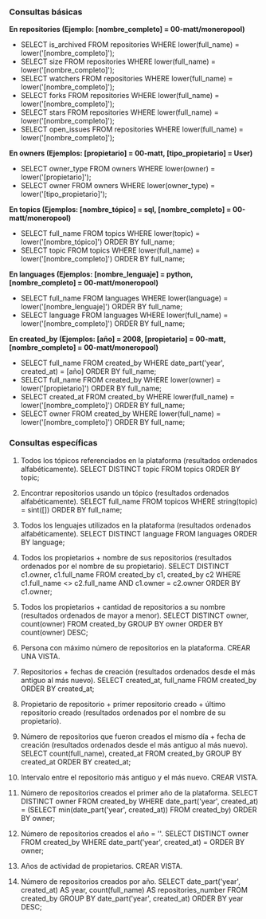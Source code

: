 ### Consultas básicas

**En repositories (Ejemplo: [nombre_completo] = 00-matt/moneropool)**

- SELECT is_archived FROM repositories WHERE lower(full_name) = lower('[nombre_completo]');
- SELECT size FROM repositories WHERE lower(full_name) = lower('[nombre_completo]');
- SELECT watchers FROM repositories WHERE lower(full_name) = lower('[nombre_completo]');
- SELECT forks FROM repositories WHERE lower(full_name) = lower('[nombre_completo]');
- SELECT stars FROM repositories WHERE lower(full_name) = lower('[nombre_completo]');
- SELECT open_issues FROM repositories WHERE lower(full_name) = lower('[nombre_completo]');

**En owners (Ejemplos: [propietario] = 00-matt, [tipo_propietario] = User)**

- SELECT owner_type FROM owners WHERE lower(owner) = lower('[propietario]');
- SELECT owner FROM owners WHERE lower(owner_type) = lower('[tipo_propietario]');

**En topics (Ejemplos: [nombre_tópico] = sql, [nombre_completo] = 00-matt/moneropool)**

- SELECT full_name FROM topics WHERE lower(topic) = lower('[nombre_tópico]') ORDER BY full_name;
- SELECT topic FROM topics WHERE lower(full_name) = lower('[nombre_completo]') ORDER BY full_name;

**En languages (Ejemplos: [nombre_lenguaje] = python, [nombre_completo] = 00-matt/moneropool)**

- SELECT full_name FROM languages WHERE lower(language) = lower('[nombre_lenguaje]') ORDER BY full_name;
- SELECT language FROM languages WHERE lower(full_name) = lower('[nombre_completo]') ORDER BY full_name;

**En created_by (Ejemplos: [año] = 2008, [propietario] = 00-matt, [nombre_completo] = 00-matt/moneropool)**

- SELECT full_name FROM created_by WHERE date_part('year', created_at) = [año] ORDER BY full_name;
- SELECT full_name FROM created_by WHERE lower(owner) = lower('[propietario]') ORDER BY full_name;
- SELECT created_at FROM created_by WHERE lower(full_name) = lower('[nombre_completo]') ORDER BY full_name;
- SELECT owner FROM created_by WHERE lower(full_name) = lower('[nombre_completo]') ORDER BY full_name;

### Consultas específicas

1) Todos los tópicos referenciados en la plataforma (resultados ordenados alfabéticamente).
SELECT DISTINCT topic FROM topics ORDER BY topic;

2) Encontrar repositorios usando un tópico (resultados ordenados alfabéticamente).
SELECT full_name FROM topicos WHERE string(topic) = sint([]) ORDER BY full_name;

2) Todos los lenguajes utilizados en la plataforma (resultados ordenados alfabéticamente).
SELECT DISTINCT language FROM languages ORDER BY language;

3) Todos los propietarios + nombre de sus repositorios (resultados ordenados por el nombre de su propietario).
SELECT DISTINCT c1.owner, c1.full_name FROM created_by c1, created_by c2 WHERE c1.full_name <> c2.full_name AND c1.owner = c2.owner ORDER BY c1.owner;

4) Todos los propietarios + cantidad de repositorios a su nombre (resultados ordenados de mayor a menor).
SELECT DISTINCT owner, count(owner) FROM created_by GROUP BY owner ORDER BY count(owner) DESC;

5) Persona con máximo número de repositorios en la plataforma. CREAR UNA VISTA.

6) Repositorios + fechas de creación (resultados ordenados desde el más antiguo al más nuevo).
SELECT created_at, full_name FROM created_by ORDER BY created_at;

7) Propietario de repositorio + primer repositorio creado + último repositorio creado (resultados ordenados por el nombre de su propietario).

8) Número de repositorios que fueron creados el mismo día + fecha de creación (resultados ordenados desde el más antiguo al más nuevo).
SELECT count(full_name), created_at FROM created_by GROUP BY created_at ORDER BY created_at;

9) Intervalo entre el repositorio más antiguo y el más nuevo. CREAR VISTA.

10) Número de repositorios creados el primer año de la plataforma.
SELECT DISTINCT owner FROM created_by WHERE date_part('year', created_at) = (SELECT min(date_part('year', created_at)) FROM created_by) ORDER BY owner;

11) Número de repositorios creados el año = ''.
SELECT DISTINCT owner FROM created_by WHERE date_part('year', created_at) = ORDER BY owner;

12) Años de actividad de propietarios. CREAR VISTA.

13) Número de repositorios creados por año.
SELECT date_part('year', created_at) AS year, count(full_name) AS repositories_number FROM created_by GROUP BY date_part('year', created_at) ORDER BY year DESC;
